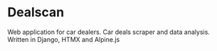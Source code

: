 # Dealscan

Web application for car dealers. Car deals scraper and data analysis. Written in Django, HTMX and Alpine.js
